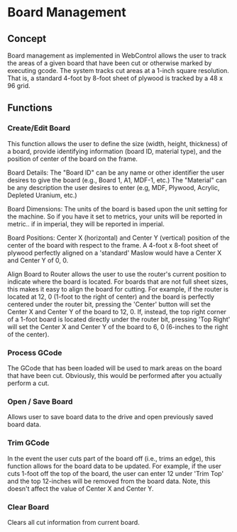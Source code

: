 # Board Management

## Concept

Board management as implemented in WebControl allows the user to track the areas of a given board that have been cut or otherwise marked by executing gcode.  The system tracks cut areas at a 1-inch square resolution.  That is, a standard 4-foot by 8-foot sheet of plywood is tracked by a 48 x 96 grid.

## Functions

### Create/Edit Board

This function allows the user to define the size (width, height, thickness) of a board, provide identifying information (board ID, material type), and the position of center of the board on the frame.

Board Details:
The "Board ID" can be any name or other identifier the user desires to give the board (e.g., Board 1, A1, MDF-1, etc.)  The "Material" can be any description the user desires to enter (e.g, MDF, Plywood, Acrylic, Depleted Uranium, etc.)

Board Dimensions:
The units of the board is based upon the unit setting for the machine.  So if you have it set to metrics, your units will be reported in metric.. if in imperial, they will be reported in imperial.

Board Positions:
Center X (horizontal) and Center Y (vertical) position of the center of the board with respect to the frame.  A 4-foot x 8-foot sheet of plywood perfectly aligned on a 'standard' Maslow would have a Center X and Center Y of 0, 0.

Align Board to Router allows the user to use the router's current position to indicate where the board is located.  For boards that are not full sheet sizes, this makes it easy to align the board for cutting.  For example, if the router is located at 12, 0 (1-foot to the right of center) and the board is perfectly centered under the router bit, pressing the 'Center' button will set the Center X and Center Y of the board to 12, 0.  If, instead, the top right corner of a 1-foot board is located directly under the router bit, pressing 'Top Right' will set the Center X and Center Y of the board to 6, 0 (6-inches to the right of the center).

### Process GCode

The GCode that has been loaded will be used to mark areas on the board that have been cut.  Obviously, this would be performed after you actually perform a cut. 

### Open / Save Board

Allows user to save board data to the drive and open previously saved board data.

### Trim GCode

In the event the user cuts part of the board off (i.e., trims an edge), this function allows for the board data to be updated.  For example, if the user cuts 1-foot off the top of the board, the user can enter 12 under 'Trim Top' and the top 12-inches will be removed from the board data.  Note, this doesn't affect the value of Center X and Center Y.

### Clear Board

Clears all cut information from current board.  
